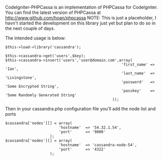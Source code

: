 CodeIgniter-PHPCassa is an implementation of PHPCassa for CodeIgniter.
You can find the latest version of PHPCassa at http://www.github.com/hoan/phpcassa
NOTE:	This is just a placeholder, I havn't started the development on this library
		just yet but plan to do so in the next couple of days.

The intended usage is below:

	$this->load->library('cassandra');

	$this->cassandra->get('users',$key);
	$this->cassandra->insert('users','user@domain.com',array(
														'first_name' => 'Ian',
														'last_name'	 => 'Livingstone',
														'password'	 => 'Some Encrypted String',
														'passkey'	 => 'Some Randomly Generated String'
													));

Then in your cassandra.php configuration file you'll add the node list and ports

	$cassandra['nodes'][] = array(
							'hostname' 	=> '54.32.1.54',
							'port'		=> '9000'
						);
	$cassandra['nodes'][] = array(
							'hostname'	=> 'cassandra-node-54',
							'port'		=> '4322'
						);
